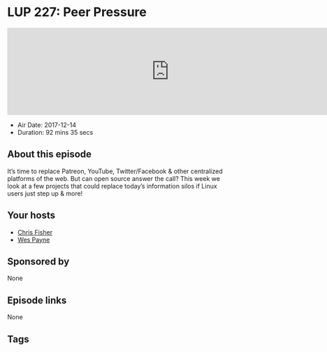 # LUP 227: Peer Pressure

<iframe src="https://player.fireside.fm/v2/RUkczH-V+1mZNl78O?theme=dark" width="740" height="200" frameborder="0" scrolling="no"></iframe>

* Air Date: 2017-12-14
* Duration: 92 mins 35 secs

## About this episode

It’s time to replace Patreon, YouTube, Twitter/Facebook & other centralized platforms of the web. But can open source answer the call? This week we look at a few projects that could replace today’s information silos if Linux users just step up & more!

## Your hosts
* [Chris Fisher](https://linuxunplugged.com/hosts/chrislas)
* [Wes Payne](https://linuxunplugged.com/hosts/wes)

## Sponsored by

None



## Episode links

None



## Tags

